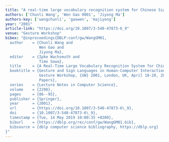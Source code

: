 ```yaml
---
title: "A real-time large vocabulary recognition system for Chinese Sign Language"
authors: ['Chunli Wang', 'Wen Gao 0001', 'Jiyong Ma']
authors-key: ['wangchunli', 'gaowen', 'majiyong']
year: "2001"
article-link: "https://doi.org/10.1007/3-540-47873-6_9"
venue: "Gesture Workshop"
bibex: "@inproceedings{DBLP:conf/gw/WangGM01,
  author    = {Chunli Wang and
               Wen Gao and
               Jiyong Ma},
  editor    = {Ipke Wachsmuth and
               Timo Sowa},
  title     = {A Real-Time Large Vocabulary Recognition System for Chinese Sign Language},
  booktitle = {Gesture and Sign Languages in Human-Computer Interaction, International
               Gesture Workshop, {GW} 2001, London, UK, April 18-20, 2001, Revised
               Papers},
  series    = {Lecture Notes in Computer Science},
  volume    = {2298},
  pages     = {86--95},
  publisher = {Springer},
  year      = {2001},
  url       = {https://doi.org/10.1007/3-540-47873-6\_9},
  doi       = {10.1007/3-540-47873-6\_9},
  timestamp = {Tue, 14 May 2019 10:00:35 +0200},
  biburl    = {https://dblp.org/rec/conf/gw/WangGM01.bib},
  bibsource = {dblp computer science bibliography, https://dblp.org}
}"
---
```

